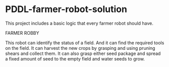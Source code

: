 # PDDL-farmer-robot-solution

This project includes a basic logic that every farmer robot should have.

  
FARMER ROBBY

This robot can identify the status of a field. And it can find the required tools on the field. It can harvest the new crops by grasping and using pruning shears and collect them. It can also grasp either seed package and spread a fixed amount of seed to the empty field and water seeds to grow.
